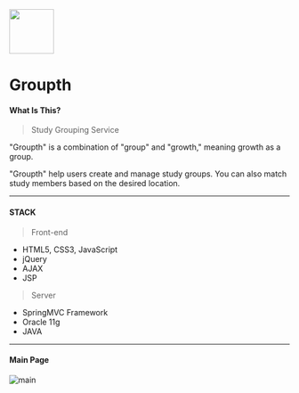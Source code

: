 

<img src= "file:///C:/Users/USER/Desktop/mini/Groupth/logo_세로형.png" width ="80">

# Groupth

#### What Is This?

> Study Grouping Service

"Groupth" is a combination of "group" and "growth," meaning growth as a group. 

"Groupth"  help users create and manage study groups.
You can also match study members based on the desired location.

<hr>

#### STACK

> Front-end

- HTML5, CSS3, JavaScript  
- jQuery
- AJAX
- JSP

> Server

- SpringMVC Framework
- Oracle 11g
- JAVA

<hr/>

#### Main Page

![main](C:\Users\USER\Downloads\main.PNG)
